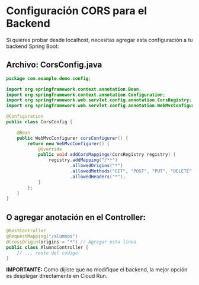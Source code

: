 # Configuración CORS para el Backend

Si quieres probar desde localhost, necesitas agregar esta configuración a tu backend Spring Boot:

## Archivo: CorsConfig.java
```java
package com.example.demo.config;

import org.springframework.context.annotation.Bean;
import org.springframework.context.annotation.Configuration;
import org.springframework.web.servlet.config.annotation.CorsRegistry;
import org.springframework.web.servlet.config.annotation.WebMvcConfigurer;

@Configuration
public class CorsConfig {

    @Bean
    public WebMvcConfigurer corsConfigurer() {
        return new WebMvcConfigurer() {
            @Override
            public void addCorsMappings(CorsRegistry registry) {
                registry.addMapping("/**")
                        .allowedOrigins("*")
                        .allowedMethods("GET", "POST", "PUT", "DELETE", "OPTIONS")
                        .allowedHeaders("*");
            }
        };
    }
}
```

## O agregar anotación en el Controller:
```java
@RestController
@RequestMapping("/alumnos")
@CrossOrigin(origins = "*") // Agregar esta línea
public class AlumnoController {
    // ... resto del código
}
```

**IMPORTANTE:** Como dijiste que no modifique el backend, la mejor opción es desplegar directamente en Cloud Run.